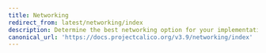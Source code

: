 ```yaml
---
title: Networking
redirect_from: latest/networking/index
description: Determine the best networking option for your implementation, configure networking, and customize IP address management.
canonical_url: 'https://docs.projectcalico.org/v3.9/networking/index'
---
```

